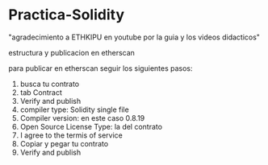 # Practica-Solidity
"agradecimiento a ETHKIPU en youtube por la guia y los videos didacticos"

estructura y publicacion en etherscan

para publicar en etherscan seguir los siguientes pasos:

1. busca tu contrato
2. tab Contract 
3. Verify and publish
4. compiler type: Solidity single file
5. Compiler version: en este caso 0.8.19
6. Open Source License Type: la del contrato
7. I agree to the termis of service
8. Copiar y pegar tu contrato
9. Verify and publish

